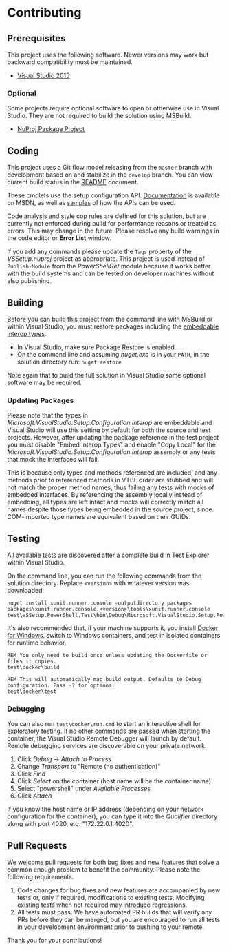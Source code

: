 Contributing
============

## Prerequisites

This project uses the following software. Newer versions may work but backward compatibility must be maintained.

* [Visual Studio 2015](https://www.visualstudio.com/en-us/downloads/visual-studio-2015-downloads-vs.aspx)

### Optional

Some projects require optional software to open or otherwise use in Visual Studio. They are not required to build the solution using MSBuild.

* [NuProj Package Project](https://marketplace.visualstudio.com/items?itemName=NuProjTeam.NuGetPackageProject)

## Coding

This project uses a Git flow model releasing from the `master` branch with development based on and stabilize in the `develop` branch. You can view current build status in the [README](README.md) document.

These cmdlets use the setup configuration API. [Documentation][docs] is available on MSDN, as well as [samples][samples] of how the APIs can be used.

Code analysis and style cop rules are defined for this solution, but are currently not enforced during build for performance reasons or treated as errors. This may change in the future. Please resolve any build warnings in the code editor or **Error List** window.

If you add any commands please update the `Tags` property of the _VSSetup.nuproj_ project as appropriate. This project is used instead of `Publish-Module` from the _PowerShellGet_ module because it works better with the build systems and can be tested on developer machines without also publishing.

## Building

Before you can build this project from the command line with MSBuild or within Visual Studio, you must restore packages including the [embeddable interop types][interop].

* In Visual Studio, make sure Package Restore is enabled.
* On the command line and assuming _nuget.exe_ is in your `PATH`, in the solution directory run: `nuget restore`

Note again that to build the full solution in Visual Studio some optional software may be required.

### Updating Packages

Please note that the types in _Microsoft.VisualStudio.Setup.Configuration.Interop_ are embeddable and Visual Studio will use this setting by default for both the source and test projects. However, after updating the package reference in the test project you must disable "Embed Interop Types" and enable "Copy Local" for the _Microsoft.VisualStudio.Setup.Configuration.Interop_ assembly or any tests that mock the interfaces will fail.

This is because only types and methods referenced are included, and any methods prior to referenced methods in VTBL order are stubbed and will not match the proper method names, thus failing any tests with mocks of embedded interfaces. By referencing the assembly locally instead of embedding, all types are left intact and mocks will correctly match all names despite those types being embedded in the source project, since COM-imported type names are equivalent based on their GUIDs.

## Testing

All available tests are discovered after a complete build in Test Explorer within Visual Studio.

On the command line, you can run the following commands from the solution directory. Replace `<version>` with whatever version was downloaded.

```batch
nuget install xunit.runner.console -outputdirectory packages
packages\xunit.runner.console.<version>\tools\xunit.runner.console test\VSSetup.PowerShell.Test\bin\Debug\Microsoft.VisualStudio.Setup.PowerShell.Test.dll
```

It's also recommended that, if your machine supports it, you install [Docker for Windows][docker], switch to Windows containers, and test in isolated containers for runtime behavior.

```batch
REM You only need to build once unless updating the Dockerfile or files it copies.
test\docker\build

REM This will automatically map build output. Defaults to Debug configuration. Pass -? for options.
test\docker\test
```

### Debugging

You can also run `test\docker\run.cmd` to start an interactive shell for exploratory testing. If no other commands are passed when starting the container, the Visual Studio Remote Debugger will launch by default. Remote debugging services are discoverable on your private network.

1. Click *Debug -> Attach to Process*
2. Change *Transport* to "Remote (no authentication)"
3. Click *Find*
4. Click *Select* on the container (host name will be the container name)
5. Select "powershell" under *Available Processes*
6. Click *Attach*

If you know the host name or IP address (depending on your network configuration for the container), you can type it into the *Qualifier* directory along with port 4020, e.g. "172.22.0.1:4020".

## Pull Requests

We welcome pull requests for both bug fixes and new features that solve a common enough problem to benefit the community. Please note the following requirements.

1. Code changes for bug fixes and new features are accompanied by new tests or, only if required, modifications to existing tests. Modifying existing tests when not required may introduce regressions.
2. All tests must pass. We have automated PR builds that will verify any PRs before they can be merged, but you are encouraged to run all tests in your development environment prior to pushing to your remote.

Thank you for your contributions!

  [docker]: https://www.docker.com/products/overview
  [samples]: https://aka.ms/setup/configuration/samples
  [docs]: https://aka.ms/setup/configuration/docs
  [interop]: https://aka.ms/setup/configuration/interop
